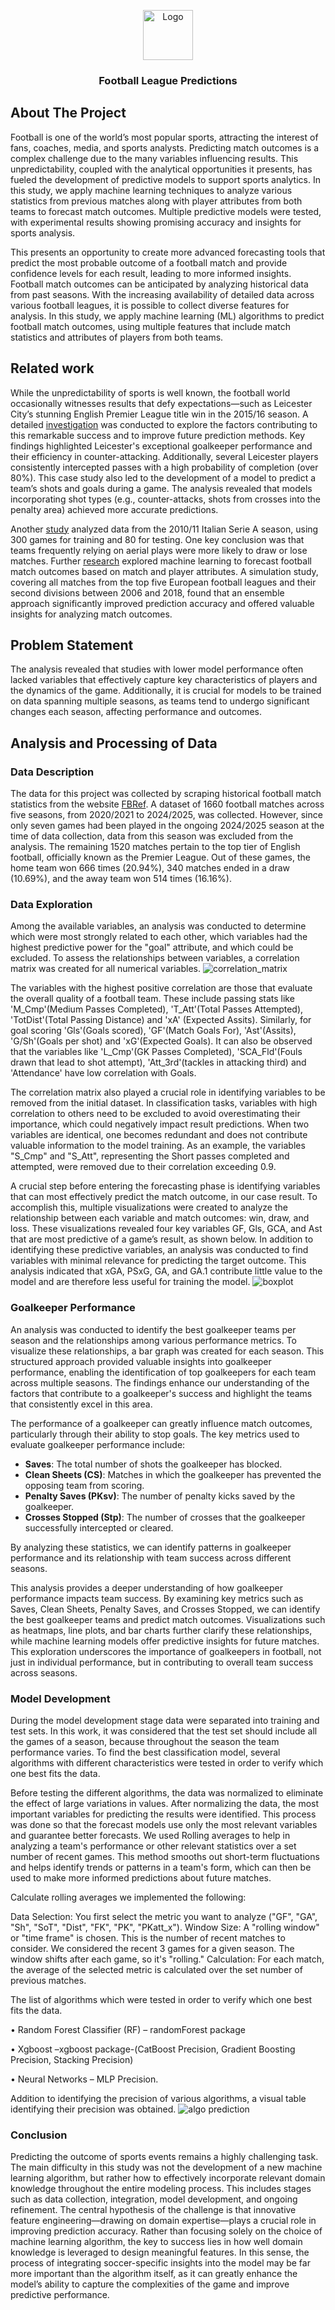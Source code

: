 <!-- PROJECT LOGO -->
<p align="center">
    <img src="images/favicon.svg" alt="Logo" width="80" height="80">
  <h3 align="center">Football League Predictions</h3>
</p>

<!-- ABOUT THE PROJECT -->

## About The Project
Football is one of the world’s most popular sports, attracting the interest of fans, coaches, media, and sports analysts. Predicting match outcomes is a complex challenge due to the many variables influencing results. This unpredictability, coupled with the analytical opportunities it presents, has fueled the development of predictive models to support sports analytics. In this study, we apply machine learning techniques to analyze various statistics from previous matches along with player attributes from both teams to forecast match outcomes. Multiple predictive models were tested, with experimental results showing promising accuracy and insights for sports analysis.

This presents an opportunity to create more advanced forecasting tools that predict the most probable outcome of a football match and provide confidence levels for each result, leading to more informed insights. Football match outcomes can be anticipated by analyzing historical data from past seasons. With the increasing availability of detailed data across various football leagues, it is possible to collect diverse features for analysis. In this study, we apply machine learning (ML) algorithms to predict football match outcomes, using multiple features that include match statistics and attributes of players from both teams.

## Related work
While the unpredictability of sports is well known, the football world occasionally witnesses results that defy expectations—such as Leicester City’s stunning English Premier League title win in the 2015/16 season. A detailed <a href="https://dl.acm.org/doi/10.1145/3097983.3098121">investigation</a> was conducted to explore the factors contributing to this remarkable success and to improve future prediction methods. Key findings highlighted Leicester's exceptional goalkeeper performance and their efficiency in counter-attacking. Additionally, several Leicester players consistently intercepted passes with a high probability of completion (over 80%). This case study also led to the development of a model to predict a team’s shots and goals during a game. The analysis revealed that models incorporating shot types (e.g., counter-attacks, shots from crosses into the penalty area) achieved more accurate predictions.

Another <a href="https://www.researchgate.net/publication/257569396_Football_Mining_with_R">study</a> analyzed data from the 2010/11 Italian Serie A season, using 300 games for training and 80 for testing. One key conclusion was that teams frequently relying on aerial plays were more likely to draw or lose matches. Further <a href="https://www.mdpi.com/2076-3417/10/1/46">research</a> explored machine learning to forecast football match outcomes based on match and player attributes. A simulation study, covering all matches from the top five European football leagues and their second divisions between 2006 and 2018, found that an ensemble approach significantly improved prediction accuracy and offered valuable insights for analyzing match outcomes.

## Problem Statement
The analysis revealed that studies with lower model performance often lacked variables that effectively capture key characteristics of players and the dynamics of the game. Additionally, it is crucial for models to be trained on data spanning multiple seasons, as teams tend to undergo significant changes each season, affecting performance and outcomes.

## Analysis and Processing of Data
### Data Description
The data for this project was collected by scraping historical football match statistics from the website <a href="https://fbref.com/en/comps/9/Premier-League-Stats">FBRef</a>. 
A dataset of 1660 football matches across five seasons, from 2020/2021 to 2024/2025, was collected. However, since only seven games had been played in the ongoing 2024/2025 season at the time of data collection, data from this season was excluded from the analysis. The remaining 1520 matches pertain to the top tier of English football, officially known as the Premier League. Out of these games, the home team won 666 times (20.94%), 340 matches ended in a draw (10.69%), and the away team won 514 times (16.16%).

### Data Exploration
Among the available variables, an analysis was conducted to determine which were most strongly related to each other, which variables had the highest predictive power for the "goal" attribute, and which could be excluded. To assess the relationships between variables, a correlation matrix was created for all numerical variables. 
<img src="images/correlation_matrix.png" alt="correlation_matrix">

The variables with the highest positive correlation are those that evaluate the overall quality of a football team. These include passing stats like 'M_Cmp'(Medium Passes Completed), 'T_Att'(Total Passes Attempted), 'TotDist'(Total Passing Distance) and 'xA' (Expected Assits). Similarly, for goal scoring 'Gls'(Goals scored), 'GF'(Match Goals For), 'Ast'(Assits), 'G/Sh'(Goals per shot) and 'xG'(Expected Goals). It can also be observed that the variables like 'L_Cmp'(GK Passes Completed), 'SCA_Fld'(Fouls drawn that lead to shot attempt), 'Att_3rd'(tackles in attacking third) and 'Attendance' have low correlation with Goals.

The correlation matrix also played a crucial role in identifying variables to be removed from the initial dataset. In classification tasks, variables with high correlation to others need to be excluded to avoid overestimating their importance, which could negatively impact result predictions. When two variables are identical, one becomes redundant and does not contribute valuable information to the model training. As an example, the variables "S_Cmp" and "S_Att", representing the Short passes completed and attempted, were removed due to their correlation exceeding 0.9.

A crucial step before entering the forecasting phase is identifying variables that can most effectively predict the match outcome, in our case result. To accomplish this, multiple visualizations were created to analyze the relationship between each variable and match outcomes: win, draw, and loss. These visualizations revealed four key variables GF, Gls, GCA, and Ast that are most predictive of a game’s result, as shown below. In addition to identifying these predictive variables, an analysis was conducted to find variables with minimal relevance for predicting the target outcome. This analysis indicated that xGA, PSxG, GA, and GA.1 contribute little value to the model and are therefore less useful for training the model.
<img src="images/boxplot.png" alt="boxplot">

### Goalkeeper Performance
An analysis was conducted to identify the best goalkeeper teams per season and the relationships among various performance metrics. To visualize these relationships, a bar graph was created for each season. This structured approach provided valuable insights into goalkeeper performance, enabling the identification of top goalkeepers for each team across multiple seasons. The findings enhance our understanding of the factors that contribute to a goalkeeper's success and highlight the teams that consistently excel in this area.

The performance of a goalkeeper can greatly influence match outcomes, particularly through their ability to stop goals. The key metrics used to evaluate goalkeeper performance include:

- **Saves**: The total number of shots the goalkeeper has blocked.
- **Clean Sheets (CS)**: Matches in which the goalkeeper has prevented the opposing team from scoring.
- **Penalty Saves (PKsv)**: The number of penalty kicks saved by the goalkeeper.
- **Crosses Stopped (Stp)**: The number of crosses that the goalkeeper successfully intercepted or cleared.

By analyzing these statistics, we can identify patterns in goalkeeper performance and its relationship with team success across different seasons.

This analysis provides a deeper understanding of how goalkeeper performance impacts team success. By examining key metrics such as Saves, Clean Sheets, Penalty Saves, and Crosses Stopped, we can identify the best goalkeeper teams and predict match outcomes. Visualizations such as heatmaps, line plots, and bar charts further clarify these relationships, while machine learning models offer predictive insights for future matches. This exploration underscores the importance of goalkeepers in football, not just in individual performance, but in contributing to overall team success across seasons.

### Model Development
During the model development stage data were separated into training and test sets. In this work, it was considered that the test set should include all the games of a season, because throughout the season the team performance varies. To find the best classification model, several algorithms with different characteristics were tested in order to verify which one best fits the data. 

Before testing the different algorithms, the data was normalized to eliminate the effect  of large variations in values. After normalizing the data, the most important variables for predicting the results were identified. This process was done so that the forecast models use only the most relevant variables and guarantee better forecasts. We used Rolling averages to help in analyzing a team's performance or other relevant statistics over a set number of recent games. This method smooths out short-term fluctuations and helps identify trends or patterns in a team's form, which can then be used to make more informed predictions about future matches.

Calculate rolling averages we implemented the following:

Data Selection: You first select the metric you want to analyze ("GF", "GA", "Sh", "SoT", "Dist", "FK", "PK", "PKatt_x").
Window Size: A "rolling window" or "time frame" is chosen. This is the number of recent matches to consider. We considered the recent 3 games for a given season. The window shifts after each game, so it's "rolling."
Calculation: For each match, the average of the selected metric is calculated over the set number of previous matches.

The list of algorithms which were tested in order to verify which one best fits the data.

• Random Forest Classifier (RF) – randomForest package

• Xgboost –xgboost package-(CatBoost Precision, Gradient Boosting Precision, Stacking Precision)

• Neural Networks – MLP Precision.

Addition to identifying the precision of various algorithms, a visual table identifying their precision was obtained. 
<img src="images/algo-precision.PNG" alt="algo prediction">

### Conclusion
Predicting the outcome of sports events remains a highly challenging task. The main difficulty in this study was not the development of a new machine learning algorithm, but rather how to effectively incorporate relevant domain knowledge throughout the entire modeling process. This includes stages such as data collection, integration, model development, and ongoing refinement. The central hypothesis of the challenge is that innovative feature engineering—drawing on domain expertise—plays a crucial role in improving prediction accuracy. Rather than focusing solely on the choice of machine learning algorithm, the key to success lies in how well domain knowledge is leveraged to design meaningful features. In this sense, the process of integrating soccer-specific insights into the model may be far more important than the algorithm itself, as it can greatly enhance the model’s ability to capture the complexities of the game and improve predictive performance.
